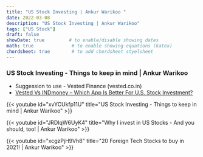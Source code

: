 ```yaml
---
title: "US Stock Investing | Ankur Warikoo "
date: 2022-03-08
description: "US Stock Investing | Ankur Warikoo"
tags: ["US Stock"]
draft: false
showDate: true         # to enable/disable showing dates
math: true              # to enable showing equations (katex)
chordsheet: true        # to add chordsheet styelsheet
---
```


### US Stock Investing - Things to keep in mind | Ankur Warikoo

* Suggession to use - Vested Finance (vested.co.in)
* [Vested Vs INDmoney – Which App Is Better For U.S. Stock Investment?](https://aayushbhaskar.com/vested-vs-indmoney/)

{{< youtube id="xvYCUkfp11U" title="US Stock Investing - Things to keep in mind | Ankur Warikoo" >}}

{{< youtube id="JRDIqW6UyK4" title="Why I invest in US Stocks - And you should, too! | Ankur Warikoo" >}}

{{< youtube id="xcgzPjH9Vh8" title="20 Foreign Tech Stocks to buy in 2021! | Ankur Warikoo" >}}
